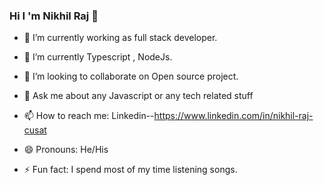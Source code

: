 ### Hi I 'm Nikhil Raj 👋

- 🔭 I’m currently working as full stack developer.
- 🌱 I’m currently Typescript , NodeJs.
- 👯 I’m looking to collaborate on Open source project.
- 💬 Ask me about any Javascript  or any tech related stuff
- 📫 How to reach me: Linkedin--https://www.linkedin.com/in/nikhil-raj-cusat

- 😄 Pronouns: He/His
- ⚡ Fun fact: I spend most of my time listening songs.
